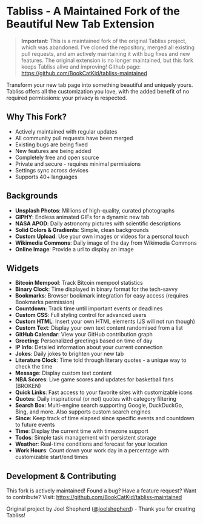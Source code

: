 # Tabliss - A Maintained Fork of the Beautiful New Tab Extension

> **Important**: This is a maintained fork of the original Tabliss project, which was abandoned. I've cloned the repository, merged all existing pull requests, and am actively maintaining it with bug fixes and new features. The original extension is no longer maintained, but this fork keeps Tabliss alive and improving! Github page: <https://github.com/BookCatKid/tabliss-maintained>

Transform your new tab page into something beautiful and uniquely yours. Tabliss offers all the customization you love, with the added benefit of no required permissions: your privacy is respected.

## Why This Fork?

- Actively maintained with regular updates
- All community pull requests have been merged
- Existing bugs are being fixed
- New features are being added
- Completely free and open source
- Private and secure - requires minimal permissions
- Settings sync across devices
- Supports 40+ languages

## Backgrounds

- **Unsplash Photos**: Millions of high-quality, curated photographs
- **GIPHY**: Endless animated GIFs for a dynamic new tab
- **NASA APOD**: Daily astronomy pictures with scientific descriptions
- **Solid Colors & Gradients**: Simple, clean backgrounds
- **Custom Upload**: Use your own images or videos for a personal touch
- **Wikimedia Commons**: Daily image of the day from Wikimedia Commons
- **Online Image**: Provide a url to display an image

## Widgets

- **Bitcoin Mempool**: Track Bitcoin mempool statistics
- **Binary Clock**: Time displayed in binary format for the tech-savvy
- **Bookmarks**: Browser bookmark integration for easy access (requires Bookmarks permission)
- **Countdown**: Track time until important events or deadlines
- **Custom CSS**: Full styling control for advanced users
- **Custom HTML**: Insert your own HTML elements (JS will not run though)
- **Custom Text**: Display your own text content randomised from a list
- **GitHub Calendar**: View your GitHub contribution graph
- **Greeting**: Personalized greetings based on time of day
- **IP Info**: Detailed information about your current connection
- **Jokes**: Daily jokes to brighten your new tab
- **Literature Clock**: Time told through literary quotes - a unique way to check the time
- **Message**: Display custom text content
- **NBA Scores**: Live game scores and updates for basketball fans (BROKEN)
- **Quick Links**: Fast access to your favorite sites with customizable icons
- **Quotes**: Daily inspirational (or not) quotes with category filtering
- **Search Box**: Multi-engine search supporting Google, DuckDuckGo, Bing, and more. Also supports custom search engines
- **Since**: Keep track of time elapsed since specific events and countdown to future events
- **Time**: Display the current time with timezone support
- **Todos**: Simple task management with persistent storage
- **Weather**: Real-time conditions and forecast for your location
- **Work Hours**: Count down your work day in a percentage with customizable start/end times

## Development & Contributing

This fork is actively maintained! Found a bug? Have a feature request? Want to contribute? Visit:
<https://github.com/BookCatKid/tabliss-maintained>

Original project by Joel Shepherd ([@joelshepherd](https://github.com/joelshepherd)) - Thank you for creating Tabliss!
